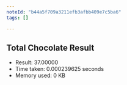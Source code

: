 ```yaml
---
noteId: "b44a5f709a3211efb3afbb409e7c5ba6"
tags: []

---
```



## Total Chocolate Result
- Result: 37.00000
- Time taken: 0.000239625 seconds
- Memory used: 0 KB

